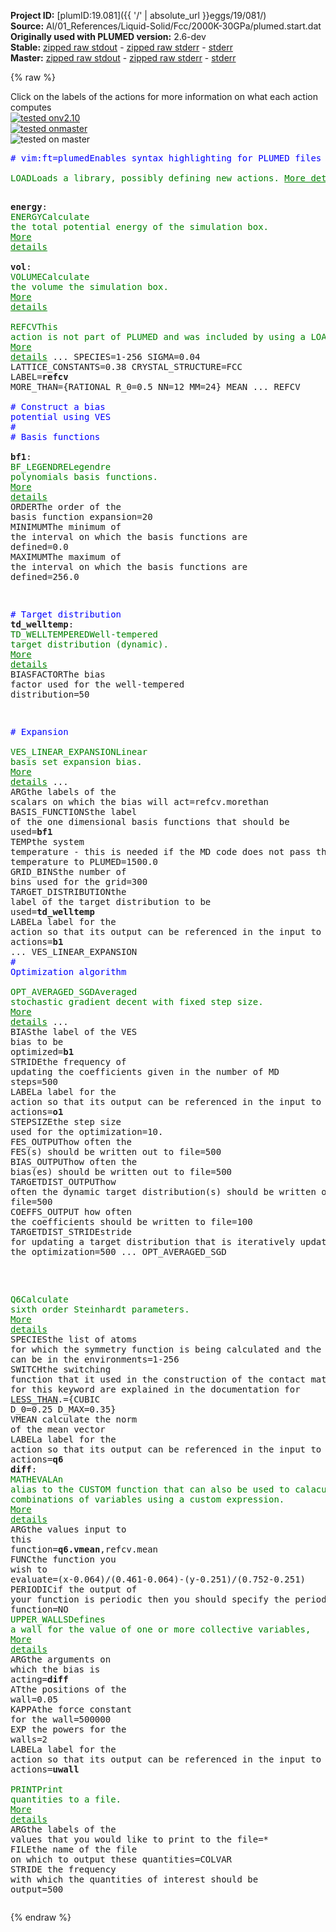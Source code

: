 **Project ID:** [plumID:19.081]({{ '/' | absolute_url }}eggs/19/081/)  
**Source:** Al/01_References/Liquid-Solid/Fcc/2000K-30GPa/plumed.start.dat  
**Originally used with PLUMED version:** 2.6-dev  
**Stable:** [zipped raw stdout](plumed.start.dat.plumed.stdout.txt.zip) - [zipped raw stderr](plumed.start.dat.plumed.stderr.txt.zip) - [stderr](plumed.start.dat.plumed.stderr)  
**Master:** [zipped raw stdout](plumed.start.dat.plumed_master.stdout.txt.zip) - [zipped raw stderr](plumed.start.dat.plumed_master.stderr.txt.zip) - [stderr](plumed.start.dat.plumed_master.stderr)  

{% raw %}
<div class="plumedpreheader">
<div class="headerInfo" id="value_details_data/Al/01_References/Liquid-Solid/Fcc/2000K-30GPa/plumed.start.dat"> Click on the labels of the actions for more information on what each action computes </div>
<div class="containerBadge">
<div class="headerBadge"><a href="plumed.start.dat.plumed.stderr"><img src="https://img.shields.io/badge/v2.10-failed-red.svg" alt="tested onv2.10" /></a></div>
<div class="headerBadge"><a href="plumed.start.dat.plumed_master.stderr"><img src="https://img.shields.io/badge/master-failed-red.svg" alt="tested onmaster" /></a></div>
<div class="headerBadge"><img src="https://img.shields.io/badge/with-LOAD-yellow.svg" alt="tested on master" /></div>
</div>
</div>
<pre class="plumedlisting">
<span class="plumedtooltip" style="color:blue"># vim:ft=plumed<span class="right">Enables syntax highlighting for PLUMED files in vim. See <a href="https://www.plumed.org/doc-master/user-doc/html/vim">here for more details. </a><i></i></span></span>
<br/><span class="plumedtooltip" style="color:green">LOAD<span class="right">Loads a library, possibly defining new actions. <a href="https://www.plumed.org/doc-master/user-doc/html/LOAD" style="color:green">More details</a><i></i></span></span> <span class="plumedtooltip">FILE<span class="right">file to be loaded<i></i></span></span>=../../../../../RefCV.cpp

<span style="display:none;" id="data/Al/01_References/Liquid-Solid/Fcc/2000K-30GPa/plumed.start.dat">The LOAD action with label <b></b> calculates something</span><b name="data/Al/01_References/Liquid-Solid/Fcc/2000K-30GPa/plumed.start.datenergy" onclick='showPath("data/Al/01_References/Liquid-Solid/Fcc/2000K-30GPa/plumed.start.dat","data/Al/01_References/Liquid-Solid/Fcc/2000K-30GPa/plumed.start.datenergy","data/Al/01_References/Liquid-Solid/Fcc/2000K-30GPa/plumed.start.datenergy","brown")'>energy</b>: <span class="plumedtooltip" style="color:green">ENERGY<span class="right">Calculate the total potential energy of the simulation box. <a href="https://www.plumed.org/doc-master/user-doc/html/ENERGY" style="color:green">More details</a><i></i></span></span>
<br/><span style="display:none;" id="data/Al/01_References/Liquid-Solid/Fcc/2000K-30GPa/plumed.start.datenergy">The ENERGY action with label <b>energy</b> calculates something</span><b name="data/Al/01_References/Liquid-Solid/Fcc/2000K-30GPa/plumed.start.datvol" onclick='showPath("data/Al/01_References/Liquid-Solid/Fcc/2000K-30GPa/plumed.start.dat","data/Al/01_References/Liquid-Solid/Fcc/2000K-30GPa/plumed.start.datvol","data/Al/01_References/Liquid-Solid/Fcc/2000K-30GPa/plumed.start.datvol","brown")'>vol</b>: <span class="plumedtooltip" style="color:green">VOLUME<span class="right">Calculate the volume the simulation box. <a href="https://www.plumed.org/doc-master/user-doc/html/VOLUME" style="color:green">More details</a><i></i></span></span>
<br/><span style="display:none;" id="data/Al/01_References/Liquid-Solid/Fcc/2000K-30GPa/plumed.start.datvol">The VOLUME action with label <b>vol</b> calculates the volume of simulation box</span><span class="plumedtooltip" style="color:green">REFCV<span class="right">This action is not part of PLUMED and was included by using a LOAD command <a href="https://www.plumed.org/doc-master/user-doc/html/LOAD" style="color:green">More details</a><i></i></span></span> ...
 SPECIES=1-256
 SIGMA=0.04
 LATTICE_CONSTANTS=0.38
 CRYSTAL_STRUCTURE=FCC
 LABEL=<b name="data/Al/01_References/Liquid-Solid/Fcc/2000K-30GPa/plumed.start.datrefcv" onclick='showPath("data/Al/01_References/Liquid-Solid/Fcc/2000K-30GPa/plumed.start.dat","data/Al/01_References/Liquid-Solid/Fcc/2000K-30GPa/plumed.start.datrefcv","data/Al/01_References/Liquid-Solid/Fcc/2000K-30GPa/plumed.start.datrefcv","brown")'>refcv</b>
 MORE_THAN={RATIONAL R_0=0.5 NN=12 MM=24}
 MEAN
... REFCV
<br/><span style="color:blue" class="comment"># Construct a bias potential using VES</span>
<span style="color:blue" class="comment">#</span>
<span style="color:blue" class="comment"># Basis functions</span>
<br/><b name="data/Al/01_References/Liquid-Solid/Fcc/2000K-30GPa/plumed.start.datbf1" onclick='showPath("data/Al/01_References/Liquid-Solid/Fcc/2000K-30GPa/plumed.start.dat","data/Al/01_References/Liquid-Solid/Fcc/2000K-30GPa/plumed.start.datbf1","data/Al/01_References/Liquid-Solid/Fcc/2000K-30GPa/plumed.start.datbf1","brown")'>bf1</b>: <span class="plumedtooltip" style="color:green">BF_LEGENDRE<span class="right">Legendre polynomials basis functions. <a href="https://www.plumed.org/doc-master/user-doc/html/BF_LEGENDRE" style="color:green">More details</a><i></i></span></span> <span class="plumedtooltip">ORDER<span class="right">The order of the basis function expansion<i></i></span></span>=20 <span class="plumedtooltip">MINIMUM<span class="right">The minimum of the interval on which the basis functions are defined<i></i></span></span>=0.0 <span class="plumedtooltip">MAXIMUM<span class="right">The maximum of the interval on which the basis functions are defined<i></i></span></span>=256.0

<span style="color:blue" class="comment"># Target distribution</span>
<span style="display:none;" id="data/Al/01_References/Liquid-Solid/Fcc/2000K-30GPa/plumed.start.datbf1">The BF_LEGENDRE action with label <b>bf1</b> calculates something</span><b name="data/Al/01_References/Liquid-Solid/Fcc/2000K-30GPa/plumed.start.dattd_welltemp" onclick='showPath("data/Al/01_References/Liquid-Solid/Fcc/2000K-30GPa/plumed.start.dat","data/Al/01_References/Liquid-Solid/Fcc/2000K-30GPa/plumed.start.dattd_welltemp","data/Al/01_References/Liquid-Solid/Fcc/2000K-30GPa/plumed.start.dattd_welltemp","brown")'>td_welltemp</b>: <span class="plumedtooltip" style="color:green">TD_WELLTEMPERED<span class="right">Well-tempered target distribution (dynamic). <a href="https://www.plumed.org/doc-master/user-doc/html/TD_WELLTEMPERED" style="color:green">More details</a><i></i></span></span> <span class="plumedtooltip">BIASFACTOR<span class="right">The bias factor used for the well-tempered distribution<i></i></span></span>=50

<span style="color:blue" class="comment"># Expansion</span>
<br/><span style="display:none;" id="data/Al/01_References/Liquid-Solid/Fcc/2000K-30GPa/plumed.start.dattd_welltemp">The TD_WELLTEMPERED action with label <b>td_welltemp</b> calculates something</span><span class="plumedtooltip" style="color:green">VES_LINEAR_EXPANSION<span class="right">Linear basis set expansion bias. <a href="https://www.plumed.org/doc-master/user-doc/html/VES_LINEAR_EXPANSION" style="color:green">More details</a><i></i></span></span> ...
 <span class="plumedtooltip">ARG<span class="right">the labels of the scalars on which the bias will act<i></i></span></span>=refcv.morethan
 <span class="plumedtooltip">BASIS_FUNCTIONS<span class="right">the label of the one dimensional basis functions that should be used<i></i></span></span>=<b name="data/Al/01_References/Liquid-Solid/Fcc/2000K-30GPa/plumed.start.datbf1">bf1</b>
 <span class="plumedtooltip">TEMP<span class="right">the system temperature - this is needed if the MD code does not pass the temperature to PLUMED<i></i></span></span>=1500.0
 <span class="plumedtooltip">GRID_BINS<span class="right">the number of bins used for the grid<i></i></span></span>=300
 <span class="plumedtooltip">TARGET_DISTRIBUTION<span class="right">the label of the target distribution to be used<i></i></span></span>=<b name="data/Al/01_References/Liquid-Solid/Fcc/2000K-30GPa/plumed.start.dattd_welltemp">td_welltemp</b>
 <span class="plumedtooltip">LABEL<span class="right">a label for the action so that its output can be referenced in the input to other actions<i></i></span></span>=<b name="data/Al/01_References/Liquid-Solid/Fcc/2000K-30GPa/plumed.start.datb1" onclick='showPath("data/Al/01_References/Liquid-Solid/Fcc/2000K-30GPa/plumed.start.dat","data/Al/01_References/Liquid-Solid/Fcc/2000K-30GPa/plumed.start.datb1","data/Al/01_References/Liquid-Solid/Fcc/2000K-30GPa/plumed.start.datb1","brown")'>b1</b>
... VES_LINEAR_EXPANSION
<br/><span style="color:blue" class="comment"># Optimization algorithm</span>
<br/><span style="display:none;" id="data/Al/01_References/Liquid-Solid/Fcc/2000K-30GPa/plumed.start.datb1">The VES_LINEAR_EXPANSION action with label <b>b1</b> calculates the following quantities:<table  align="center" frame="void" width="95%" cellpadding="5%"><tr><td width="5%"><b> Quantity </b>  </td><td><b> Description </b> </td></tr><tr><td width="5%">b1.bias</td><td>the instantaneous value of the bias potential</td></tr><tr><td width="5%">b1.force2</td><td>the instantaneous value of the squared force due to this bias potential</td></tr></table></span><span class="plumedtooltip" style="color:green">OPT_AVERAGED_SGD<span class="right">Averaged stochastic gradient decent with fixed step size. <a href="https://www.plumed.org/doc-master/user-doc/html/OPT_AVERAGED_SGD" style="color:green">More details</a><i></i></span></span> ...
  <span class="plumedtooltip">BIAS<span class="right">the label of the VES bias to be optimized<i></i></span></span>=<b name="data/Al/01_References/Liquid-Solid/Fcc/2000K-30GPa/plumed.start.datb1">b1</b>
  <span class="plumedtooltip">STRIDE<span class="right">the frequency of updating the coefficients given in the number of MD steps<i></i></span></span>=500
  <span class="plumedtooltip">LABEL<span class="right">a label for the action so that its output can be referenced in the input to other actions<i></i></span></span>=<b name="data/Al/01_References/Liquid-Solid/Fcc/2000K-30GPa/plumed.start.dato1" onclick='showPath("data/Al/01_References/Liquid-Solid/Fcc/2000K-30GPa/plumed.start.dat","data/Al/01_References/Liquid-Solid/Fcc/2000K-30GPa/plumed.start.dato1","data/Al/01_References/Liquid-Solid/Fcc/2000K-30GPa/plumed.start.dato1","brown")'>o1</b>
  <span class="plumedtooltip">STEPSIZE<span class="right">the step size used for the optimization<i></i></span></span>=10.
  <span class="plumedtooltip">FES_OUTPUT<span class="right">how often the FES(s) should be written out to file<i></i></span></span>=500
  <span class="plumedtooltip">BIAS_OUTPUT<span class="right">how often the bias(es) should be written out to file<i></i></span></span>=500
  <span class="plumedtooltip">TARGETDIST_OUTPUT<span class="right">how often the dynamic target distribution(s) should be written out to file<i></i></span></span>=500
  <span class="plumedtooltip">COEFFS_OUTPUT<span class="right"> how often the coefficients should be written to file<i></i></span></span>=100
  <span class="plumedtooltip">TARGETDIST_STRIDE<span class="right">stride for updating a target distribution that is iteratively updated during the optimization<i></i></span></span>=500
... OPT_AVERAGED_SGD

<br/><span style="display:none;" id="data/Al/01_References/Liquid-Solid/Fcc/2000K-30GPa/plumed.start.dato1">The OPT_AVERAGED_SGD action with label <b>o1</b> calculates the following quantities:<table  align="center" frame="void" width="95%" cellpadding="5%"><tr><td width="5%"><b> Quantity </b>  </td><td><b> Description </b> </td></tr><tr><td width="5%">o1.value</td><td>a scalar</td></tr></table></span><span class="plumedtooltip" style="color:green">Q6<span class="right">Calculate sixth order Steinhardt parameters. <a href="https://www.plumed.org/doc-master/user-doc/html/Q6" style="color:green">More details</a><i></i></span></span> <span class="plumedtooltip">SPECIES<span class="right">the list of atoms for which the symmetry function is being calculated and the atoms that can be in the environments<i></i></span></span>=1-256 <span class="plumedtooltip">SWITCH<span class="right">the switching function that it used in the construction of the contact matrix. Options for this keyword are explained in the documentation for <a href="https://www.plumed.org/doc-master/user-doc/html/LESS_THAN">LESS_THAN</a>.<i></i></span></span>={CUBIC D_0=0.25 D_MAX=0.35} <span class="plumedtooltip">VMEAN<span class="right"> calculate the norm of the mean vector<i></i></span></span> <span class="plumedtooltip">LABEL<span class="right">a label for the action so that its output can be referenced in the input to other actions<i></i></span></span>=<b name="data/Al/01_References/Liquid-Solid/Fcc/2000K-30GPa/plumed.start.datq6" onclick='showPath("data/Al/01_References/Liquid-Solid/Fcc/2000K-30GPa/plumed.start.dat","data/Al/01_References/Liquid-Solid/Fcc/2000K-30GPa/plumed.start.datq6","data/Al/01_References/Liquid-Solid/Fcc/2000K-30GPa/plumed.start.datq6","brown")'>q6</b>
<span style="display:none;" id="data/Al/01_References/Liquid-Solid/Fcc/2000K-30GPa/plumed.start.datq6">The Q6 action with label <b>q6</b> calculates the following quantities:<table  align="center" frame="void" width="95%" cellpadding="5%"><tr><td width="5%"><b> Quantity </b>  </td><td><b> Description </b> </td></tr><tr><td width="5%">q6._vmean</td><td>the norm of the mean vector</td></tr><tr><td width="5%">q6.value</td><td>the norms of the vectors of spherical harmonic coefficients</td></tr></table></span><b name="data/Al/01_References/Liquid-Solid/Fcc/2000K-30GPa/plumed.start.datdiff" onclick='showPath("data/Al/01_References/Liquid-Solid/Fcc/2000K-30GPa/plumed.start.dat","data/Al/01_References/Liquid-Solid/Fcc/2000K-30GPa/plumed.start.datdiff","data/Al/01_References/Liquid-Solid/Fcc/2000K-30GPa/plumed.start.datdiff","brown")'>diff</b>: <span class="plumedtooltip" style="color:green">MATHEVAL<span class="right">An alias to the CUSTOM function that can also be used to calaculate combinations of variables using a custom expression. <a href="https://www.plumed.org/doc-master/user-doc/html/MATHEVAL" style="color:green">More details</a><i></i></span></span> <span class="plumedtooltip">ARG<span class="right">the values input to this function<i></i></span></span>=<b name="data/Al/01_References/Liquid-Solid/Fcc/2000K-30GPa/plumed.start.datq6">q6.vmean</b>,refcv.mean <span class="plumedtooltip">FUNC<span class="right">the function you wish to evaluate<i></i></span></span>=(x-0.064)/(0.461-0.064)-(y-0.251)/(0.752-0.251) <span class="plumedtooltip">PERIODIC<span class="right">if the output of your function is periodic then you should specify the periodicity of the function<i></i></span></span>=NO
<span style="display:none;" id="data/Al/01_References/Liquid-Solid/Fcc/2000K-30GPa/plumed.start.datdiff">The MATHEVAL action with label <b>diff</b> calculates the following quantities:<table  align="center" frame="void" width="95%" cellpadding="5%"><tr><td width="5%"><b> Quantity </b>  </td><td><b> Description </b> </td></tr><tr><td width="5%">diff.value</td><td>an arbitrary function</td></tr></table></span><span class="plumedtooltip" style="color:green">UPPER_WALLS<span class="right">Defines a wall for the value of one or more collective variables, <a href="https://www.plumed.org/doc-master/user-doc/html/UPPER_WALLS" style="color:green">More details</a><i></i></span></span> <span class="plumedtooltip">ARG<span class="right">the arguments on which the bias is acting<i></i></span></span>=<b name="data/Al/01_References/Liquid-Solid/Fcc/2000K-30GPa/plumed.start.datdiff">diff</b> <span class="plumedtooltip">AT<span class="right">the positions of the wall<i></i></span></span>=0.05 <span class="plumedtooltip">KAPPA<span class="right">the force constant for the wall<i></i></span></span>=500000 <span class="plumedtooltip">EXP<span class="right"> the powers for the walls<i></i></span></span>=2 <span class="plumedtooltip">LABEL<span class="right">a label for the action so that its output can be referenced in the input to other actions<i></i></span></span>=<b name="data/Al/01_References/Liquid-Solid/Fcc/2000K-30GPa/plumed.start.datuwall" onclick='showPath("data/Al/01_References/Liquid-Solid/Fcc/2000K-30GPa/plumed.start.dat","data/Al/01_References/Liquid-Solid/Fcc/2000K-30GPa/plumed.start.datuwall","data/Al/01_References/Liquid-Solid/Fcc/2000K-30GPa/plumed.start.datuwall","brown")'>uwall</b>
<br/><span style="display:none;" id="data/Al/01_References/Liquid-Solid/Fcc/2000K-30GPa/plumed.start.datuwall">The UPPER_WALLS action with label <b>uwall</b> calculates the following quantities:<table  align="center" frame="void" width="95%" cellpadding="5%"><tr><td width="5%"><b> Quantity </b>  </td><td><b> Description </b> </td></tr><tr><td width="5%">uwall.bias</td><td>the instantaneous value of the bias potential</td></tr><tr><td width="5%">uwall.force2</td><td>the instantaneous value of the squared force due to this bias potential</td></tr></table></span><span class="plumedtooltip" style="color:green">PRINT<span class="right">Print quantities to a file. <a href="https://www.plumed.org/doc-master/user-doc/html/PRINT" style="color:green">More details</a><i></i></span></span> <span class="plumedtooltip">ARG<span class="right">the labels of the values that you would like to print to the file<i></i></span></span>=* <span class="plumedtooltip">FILE<span class="right">the name of the file on which to output these quantities<i></i></span></span>=COLVAR <span class="plumedtooltip">STRIDE<span class="right"> the frequency with which the quantities of interest should be output<i></i></span></span>=500
</pre>
{% endraw %}

